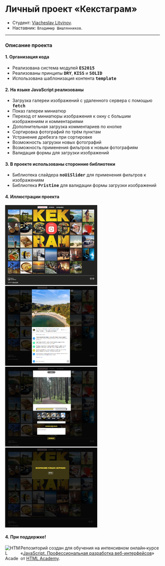 # Личный проект «Кекстаграм»

* Студент: [Viacheslav Litvinov](https://up.htmlacademy.ru/javascript/28/user/805401).
* Наставник: `Владимир Шишлянников`.

---

### Описание проекта

#### 1. Организация кода

- Реализована система модулей <kbd>**ES2015**</kbd>
- Реализованы принципы <kbd>**DRY**</kbd>, <kbd>**KISS**</kbd> и <kbd>**SOLID**</kbd> 
- Использована шаблонизация контента <kbd>**template**</kbd>

#### 2. На языке JavaScript реализованы

- Загрузка галереи изображений с удаленного сервера с помощью <kbd>**fetch**</kbd>
- Показ галереи миниатюр
- Переход от миниатюры изображения к окну с большим изображениям и комментариями
- Дополнительная загрузка комментариев по кнопке
- Сортировка фотографий по трём пунктам
- Устранение дребезга при сортировке
- Возможность загрузки новых фотографий
- Возможность применения фильтров к новым фотографиям
- Валидация формы для загрузки изображений
 
#### 3. В проекте использованы сторонние библиотеки

- Библиотека слайдера <kbd>**noUiSlider**</kbd> для применения фильтров к изображениям
- Библиотека <kbd>**Pristine**</kbd> для валидации формы загрузки изображений

#### 4. Иллюстрации проекта
<div align="left">
  <img src="https://github.com/SlavChek/805401-kekstagram-28/blob/assets/capture_20230613120124743.bmp"  width="300" height="260" alt="Галерея и меню сортировки"">
  <img src="https://github.com/SlavChek/805401-kekstagram-28/blob/assets/capture_20230613120153363.bmp"  width="300" height="260" alt="Окно с большим изображением и комментарии"">
</div>
<div align="left">
<img src="https://github.com/SlavChek/805401-kekstagram-28/blob/assets/capture_20230613120303136.bmp"  width="300" height="260" alt="Форма загрузки изображения, слайдер и эффекты"">
<img src="https://github.com/SlavChek/805401-kekstagram-28/blob/assets/capture_20230613120336227.bmp"  width="300" height="260" alt="Окно успешной загрузки изображения"">
  </div>




#### 4. При поддержке!

<a href="https://htmlacademy.ru/intensive/javascript"><img align="left" width="50" height="50" alt="HTML Academy" src="https://up.htmlacademy.ru/static/img/intensive/javascript/logo-for-github-2.png"></a>

Репозиторий создан для обучения на интенсивном онлайн‑курсе «[JavaScript. Профессиональная разработка веб-интерфейсов](https://htmlacademy.ru/intensive/javascript)» от [HTML Academy](https://htmlacademy.ru).
